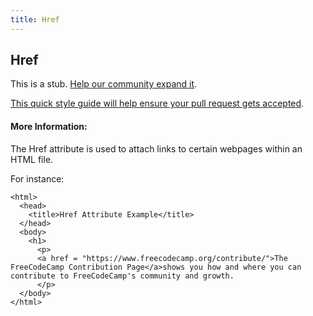 ```yaml
---
title: Href
---
```


## Href

This is a stub. [Help our community expand it](https://github.com/freeCodeCamp/guide-articles/tree/master/articles/HTML/Attributes/Href/index.md).

[This quick style guide will help ensure your pull request gets accepted](https://github.com/freeCodeCamp/guide-articles/blob/master/README.md).

<!-- The article goes here, in GitHub-flavored Markdown. Feel free to add YouTube videos, images, and CodePen/JSBin embeds  -->

#### More Information:
<!-- Please add any articles you think might be helpful to read before writing the article -->

The Href attribute is used to attach links to certain webpages within an HTML file.

For instance:

```
<html>
  <head>
    <title>Href Attribute Example</title>
  </head>
  <body>
    <h1>
      <p>
      <a href = "https://www.freecodecamp.org/contribute/">The FreeCodeCamp Contribution Page</a>shows you how and where you can contribute to FreeCodeCamp's community and growth.
      </p>
  </body>
</html>
```
